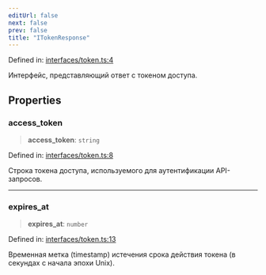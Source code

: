 ```yaml
---
editUrl: false
next: false
prev: false
title: "ITokenResponse"
---
```


Defined in: [interfaces/token.ts:4](https://github.com/zloishavrin/gigachat-node/blob/ab12a14114f4a9c24b2f4232dc7bb8d894625e92/src/interfaces/token.ts#L4)

Интерфейс, представляющий ответ с токеном доступа.

## Properties

### access\_token

> **access\_token**: `string`

Defined in: [interfaces/token.ts:8](https://github.com/zloishavrin/gigachat-node/blob/ab12a14114f4a9c24b2f4232dc7bb8d894625e92/src/interfaces/token.ts#L8)

Строка токена доступа, используемого для аутентификации API-запросов.

***

### expires\_at

> **expires\_at**: `number`

Defined in: [interfaces/token.ts:13](https://github.com/zloishavrin/gigachat-node/blob/ab12a14114f4a9c24b2f4232dc7bb8d894625e92/src/interfaces/token.ts#L13)

Временная метка (timestamp) истечения срока действия токена (в секундах с начала эпохи Unix).
